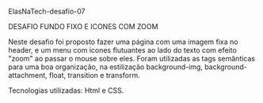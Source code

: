 ElasNaTech-desafio-07

DESAFIO FUNDO FIXO E ICONES COM ZOOM

Neste desafio foi proposto fazer uma página com uma imagem fixa no header, e um menu com icones flutuantes ao lado do texto com efeito "zoom" ao passar o mouse sobre eles. Foram utilizadas as tags semânticas para uma boa organização, na estilização background-img, background-attachment, float, transition e transform.

Tecnologias utilizadas: Html e CSS.
